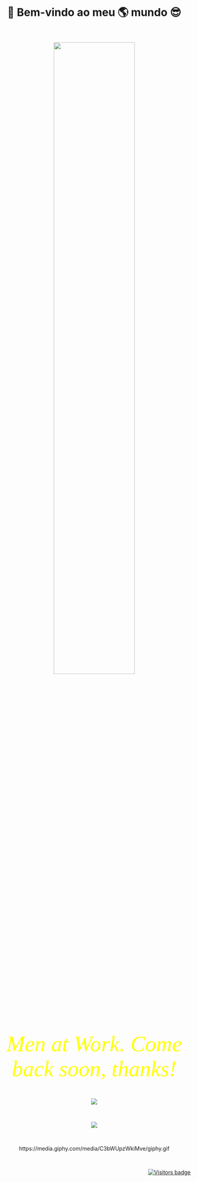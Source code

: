<h1 align="center"  size="20px">
                     🎉 Bem-vindo ao meu 🌎 mundo 😎
</h1>

<br />

<p align="center">
  <img width="65%" src="https://media.giphy.com/media/oxU7gskFCKEBixYYR7/giphy.gif" />
</p>

<br />

<p align="center">
<font align="center" color="yellow" size="30px" face="Verdana">
  <big><i>Men at Work. Come back soon, thanks!</i></big>
</font>
</p>

<br />

<p align="center">
  <img src="https://github-readme-stats.vercel.app/api/top-langs/?username=DirceuSilvestre&theme=radical" />
</p>

<br />

<!--
**DirceuSilvestre/DirceuSilvestre** is a ✨ _special_ ✨ repository because its `README.md` (this file) appears on your GitHub profile.

Here are some ideas to get you started:

- 🔭 I’m currently working on ...
- 🌱 I’m currently learning ...
- 👯 I’m looking to collaborate on ...
- 🤔 I’m looking for help with ...
- 💬 Ask me about ...
- 📫 How to reach me: ...
- 😄 Pronouns: ...
- ⚡ Fun fact: ...
-->

<p align="center">
  <img src="https://github-readme-stats.vercel.app/api?username=DirceuSilvestre&show_icons=true&theme=radical" />
</p>

<br />
<p align="center">
https://media.giphy.com/media/C3bWUpzWkiMve/giphy.gif
</p>
<br />

<p align="right">
  <a href="https://badges.pufler.dev">
      <img src="https://badges.pufler.dev/visits/DirceuSilvestre/DirceuSilvestre" alt="Visitors badge" />
   </a>
</p>

